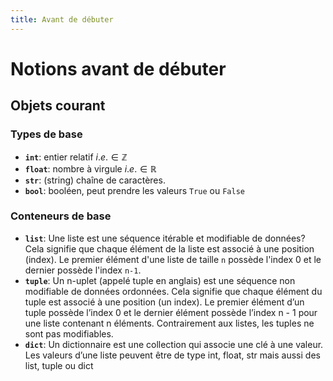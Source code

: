 ```yaml
---
title: Avant de débuter
---
```


# Notions avant de débuter

## Objets courant

### Types de base

* **`int`**: entier relatif $i.e. \in \mathbb{Z}$
* **`float`**: nombre à virgule $i.e. \in \mathbb{R}$
* **`str`**: (string) chaîne de caractères.
* **`bool`**: booléen, peut prendre les valeurs `True` ou `False`

### Conteneurs de base
* **`list`**: Une liste est une séquence itérable et modifiable de données? Cela signifie que chaque élément de la liste est associé à une position (index). Le premier élément d'une liste de taille `n` possède l'index 0 et le dernier possède l'index `n-1`.
* **`tuple`**: Un n-uplet (appelé tuple en anglais) est une séquence non modifiable de données ordonnées. Cela signifie que chaque élément du tuple est associé à une position (un index). Le premier élément d’un tuple possède l’index 0 et le dernier élément possède l’index n - 1 pour une liste contenant n éléments. Contrairement aux listes, les tuples ne sont pas modifiables​.
* **`dict`**: Un dictionnaire est une collection qui associe une clé à une valeur. Les valeurs d’une liste peuvent être de type int, float, str mais aussi des list, tuple ou dict
